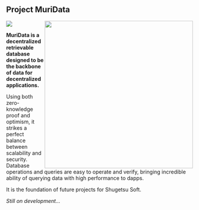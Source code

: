## Project MuriData

<img src="https://img.shields.io/badge/stage-theoretical-blue?style=for-the-badge">

<img align="right" width="400" src="https://cdn.jsdelivr.net/gh/MuriData/.github/images/muri.webp">

**MuriData is a decentralized retrievable database designed to be the backbone of data for decentralized applications.**

Using both zero-knowledge proof and optimism, it strikes a perfect balance between scalability and security. Database operations and queries are easy to operate and verify, bringing incredible ability of querying data with high performance to dapps.

It is the foundation of future projects for Shugetsu Soft.


*Still on development...*
